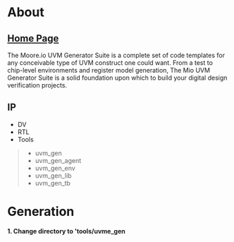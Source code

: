 # About
## [Home Page](https://datum-technology-corporation.github.io/uvm_gen/)
The Moore.io UVM Generator Suite is a complete set of code templates for any conceivable type of UVM construct one could want. From a test to chip-level environments and register model generation, The Mio UVM Generator Suite is a solid foundation upon which to build your digital design verification projects.

## IP
* DV
* RTL
* Tools
> * uvm_gen
> * uvm_gen_agent
> * uvm_gen_env
> * uvm_gen_lib
> * uvm_gen_tb


# Generation
**1. Change directory to 'tools/uvme_gen<template>/bin**

This is from where all jobs will be launched.
```
cd ./tools/uvm_gen_agent/bin
```


**2. Run Generator Script**

The python scripts are self-contained and run via CLI.  You will be prompted for parameter values:

```
./new_agent_simplex_no_layers.py
```


**3. List tasks**

Templates leave behind `TODO` comments through the code, usually with examples, for the user to fill in.  Usually, templates will not simulate properly without these tasks being finished first:

```
grep -nr TODO ./uvma_my_new_agent > uvma_my_new_agent_tasks.txt
```

